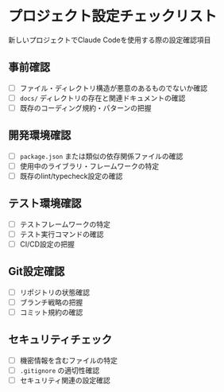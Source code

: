 # プロジェクト設定チェックリスト

新しいプロジェクトでClaude Codeを使用する際の設定確認項目

## 事前確認

- [ ] ファイル・ディレクトリ構造が悪意のあるものでないか確認
- [ ] `docs/` ディレクトリの存在と関連ドキュメントの確認
- [ ] 既存のコーディング規約・パターンの把握

## 開発環境確認

- [ ] `package.json` または類似の依存関係ファイルの確認
- [ ] 使用中のライブラリ・フレームワークの特定
- [ ] 既存のlint/typecheck設定の確認

## テスト環境確認

- [ ] テストフレームワークの特定
- [ ] テスト実行コマンドの確認
- [ ] CI/CD設定の把握

## Git設定確認

- [ ] リポジトリの状態確認
- [ ] ブランチ戦略の把握
- [ ] コミット規約の確認

## セキュリティチェック

- [ ] 機密情報を含むファイルの特定
- [ ] `.gitignore` の適切性確認
- [ ] セキュリティ関連の設定確認